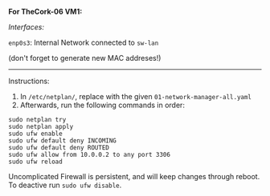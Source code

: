 **For TheCork-06 VM1:**

*Interfaces:*

`enp0s3`: Internal Network connected to ```sw-lan```

(don't forget to generate new MAC addreses!)
<hr/>

Instructions:
1) In `/etc/netplan/`, replace with the given `01-network-manager-all.yaml`
2) Afterwards, run the following commands in order:


```
sudo netplan try
sudo netplan apply
sudo ufw enable
sudo ufw default deny INCOMING
sudo ufw default deny ROUTED
sudo ufw allow from 10.0.0.2 to any port 3306
sudo ufw reload 
```

Uncomplicated Firewall is persistent, and will keep changes through reboot.
To deactive run `sudo ufw disable`.
